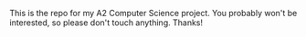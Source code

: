 This is the repo for my A2 Computer Science project. You probably won't be interested, so please don't touch anything. Thanks!
